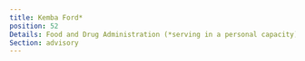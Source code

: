 ```yaml
---
title: Kemba Ford*
position: 52
Details: Food and Drug Administration (*serving in a personal capacity)
Section: advisory
---
```


